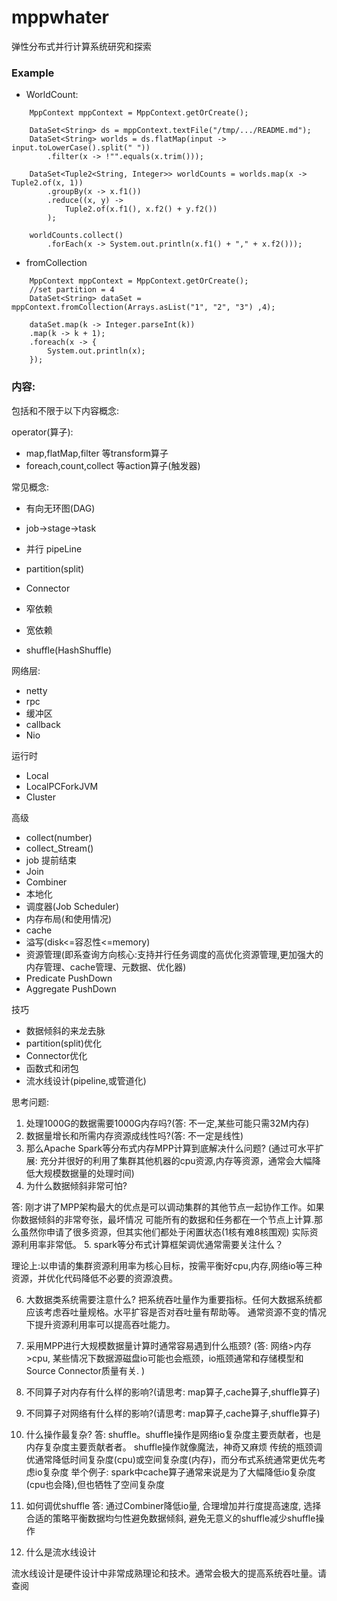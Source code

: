 # mppwhater
弹性分布式并行计算系统研究和探索

### Example
* WorldCount:
```
    MppContext mppContext = MppContext.getOrCreate();

    DataSet<String> ds = mppContext.textFile("/tmp/.../README.md");
    DataSet<String> worlds = ds.flatMap(input -> input.toLowerCase().split(" "))
        .filter(x -> !"".equals(x.trim()));

    DataSet<Tuple2<String, Integer>> worldCounts = worlds.map(x -> Tuple2.of(x, 1))
        .groupBy(x -> x.f1())
        .reduce((x, y) ->
            Tuple2.of(x.f1(), x.f2() + y.f2())
        );

    worldCounts.collect()
        .forEach(x -> System.out.println(x.f1() + "," + x.f2()));
```
* fromCollection
```
    MppContext mppContext = MppContext.getOrCreate();
    //set partition = 4
    DataSet<String> dataSet = mppContext.fromCollection(Arrays.asList("1", "2", "3") ,4);

    dataSet.map(k -> Integer.parseInt(k))
    .map(k -> k + 1);
    .foreach(x -> {
        System.out.println(x);
    });
```

### 内容:
包括和不限于以下内容概念:

operator(算子):
* map,flatMap,filter 等transform算子
* foreach,count,collect 等action算子(触发器)

常见概念:
* 有向无环图(DAG)
* job->stage->task
* 并行 pipeLine
* partition(split)
* Connector

* 窄依赖
* 宽依赖
* shuffle(HashShuffle)

网络层:
* netty
* rpc
* 缓冲区
* callback
* Nio

运行时
* Local
* LocalPCForkJVM
* Cluster

高级
* collect(number)
* collect_Stream()
* job 提前结束
* Join
* Combiner
* 本地化
* 调度器(Job Scheduler)
* 内存布局(和使用情况)
* cache
* 溢写(disk<=容忍性<=memory)
* 资源管理(即系查询方向核心:支持并行任务调度的高优化资源管理,更加强大的内存管理、cache管理、元数据、优化器)
* Predicate PushDown
* Aggregate PushDown

技巧
* 数据倾斜的来龙去脉
* partition(split)优化
* Connector优化
* 函数式和闭包
* 流水线设计(pipeline,或管道化)

思考问题:
1. 处理1000G的数据需要1000G内存吗?(答: 不一定,某些可能只需32M内存)
2. 数据量增长和所需内存资源成线性吗?(答: 不一定是线性)
3. 那么Apache Spark等分布式内存MPP计算到底解决什么问题?
(通过可水平扩展: 充分并很好的利用了集群其他机器的cpu资源,内存等资源，通常会大幅降低大规模数据量的处理时间)
4. 为什么数据倾斜非常可怕?

答: 刚才讲了MPP架构最大的优点是可以调动集群的其他节点一起协作工作。如果你数据倾斜的非常夸张，最坏情况
可能所有的数据和任务都在一个节点上计算.那么虽然你申请了很多资源，但其实他们都处于闲置状态(1核有难8核围观)
实际资源利用率非常低。
5. spark等分布式计算框架调优通常需要关注什么？

理论上:以申请的集群资源利用率为核心目标，按需平衡好cpu,内存,网络io等三种资源，并优化代码降低不必要的资源浪费。

6. 大数据类系统需要注意什么?
把系统吞吐量作为重要指标。任何大数据系统都应该考虑吞吐量规格。水平扩容是否对吞吐量有帮助等。
通常资源不变的情况下提升资源利用率可以提高吞吐能力。

6. 采用MPP进行大规模数据量计算时通常容易遇到什么瓶颈?
(答: 网络>内存>cpu,
某些情况下数据源磁盘io可能也会瓶颈，io瓶颈通常和存储模型和Source Connector质量有关.
)

7. 不同算子对内存有什么样的影响?(请思考: map算子,cache算子,shuffle算子)
8. 不同算子对网络有什么样的影响?(请思考: map算子,cache算子,shuffle算子)
9. 什么操作最复杂?
答: shuffle。shuffle操作是网络io复杂度主要贡献者，也是内存复杂度主要贡献者者。
shuffle操作就像魔法，神奇又麻烦
传统的瓶颈调优通常降低时间复杂度(cpu)或空间复杂度(内存)，而分布式系统通常更优先考虑io复杂度
举个例子: spark中cache算子通常来说是为了大幅降低io复杂度(cpu也会降),但也牺牲了空间复杂度
10. 如何调优shuffle
答: 通过Combiner降低io量, 合理增加并行度提高速度, 选择合适的策略平衡数据均匀性避免数据倾斜,
避免无意义的shuffle减少shuffle操作
11. 什么是流水线设计

流水线设计是硬件设计中非常成熟理论和技术。通常会极大的提高系统吞吐量。请查阅